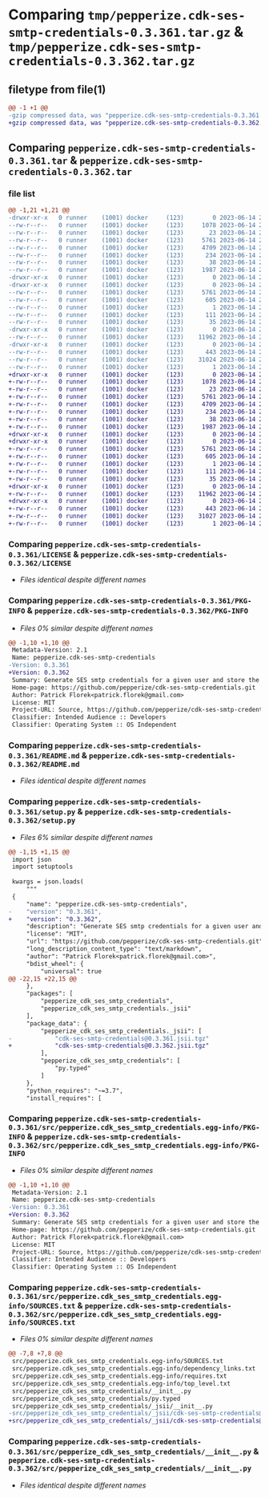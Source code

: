 # Comparing `tmp/pepperize.cdk-ses-smtp-credentials-0.3.361.tar.gz` & `tmp/pepperize.cdk-ses-smtp-credentials-0.3.362.tar.gz`

## filetype from file(1)

```diff
@@ -1 +1 @@
-gzip compressed data, was "pepperize.cdk-ses-smtp-credentials-0.3.361.tar", last modified: Wed Jun 14 23:08:50 2023, max compression
+gzip compressed data, was "pepperize.cdk-ses-smtp-credentials-0.3.362.tar", last modified: Wed Jun 14 23:15:22 2023, max compression
```

## Comparing `pepperize.cdk-ses-smtp-credentials-0.3.361.tar` & `pepperize.cdk-ses-smtp-credentials-0.3.362.tar`

### file list

```diff
@@ -1,21 +1,21 @@
-drwxr-xr-x   0 runner    (1001) docker     (123)        0 2023-06-14 23:08:50.137271 pepperize.cdk-ses-smtp-credentials-0.3.361/
--rw-r--r--   0 runner    (1001) docker     (123)     1078 2023-06-14 23:08:35.000000 pepperize.cdk-ses-smtp-credentials-0.3.361/LICENSE
--rw-r--r--   0 runner    (1001) docker     (123)       23 2023-06-14 23:08:35.000000 pepperize.cdk-ses-smtp-credentials-0.3.361/MANIFEST.in
--rw-r--r--   0 runner    (1001) docker     (123)     5761 2023-06-14 23:08:50.137271 pepperize.cdk-ses-smtp-credentials-0.3.361/PKG-INFO
--rw-r--r--   0 runner    (1001) docker     (123)     4709 2023-06-14 23:08:35.000000 pepperize.cdk-ses-smtp-credentials-0.3.361/README.md
--rw-r--r--   0 runner    (1001) docker     (123)      234 2023-06-14 23:08:35.000000 pepperize.cdk-ses-smtp-credentials-0.3.361/pyproject.toml
--rw-r--r--   0 runner    (1001) docker     (123)       38 2023-06-14 23:08:50.137271 pepperize.cdk-ses-smtp-credentials-0.3.361/setup.cfg
--rw-r--r--   0 runner    (1001) docker     (123)     1987 2023-06-14 23:08:35.000000 pepperize.cdk-ses-smtp-credentials-0.3.361/setup.py
-drwxr-xr-x   0 runner    (1001) docker     (123)        0 2023-06-14 23:08:50.133271 pepperize.cdk-ses-smtp-credentials-0.3.361/src/
-drwxr-xr-x   0 runner    (1001) docker     (123)        0 2023-06-14 23:08:50.137271 pepperize.cdk-ses-smtp-credentials-0.3.361/src/pepperize.cdk_ses_smtp_credentials.egg-info/
--rw-r--r--   0 runner    (1001) docker     (123)     5761 2023-06-14 23:08:50.000000 pepperize.cdk-ses-smtp-credentials-0.3.361/src/pepperize.cdk_ses_smtp_credentials.egg-info/PKG-INFO
--rw-r--r--   0 runner    (1001) docker     (123)      605 2023-06-14 23:08:50.000000 pepperize.cdk-ses-smtp-credentials-0.3.361/src/pepperize.cdk_ses_smtp_credentials.egg-info/SOURCES.txt
--rw-r--r--   0 runner    (1001) docker     (123)        1 2023-06-14 23:08:50.000000 pepperize.cdk-ses-smtp-credentials-0.3.361/src/pepperize.cdk_ses_smtp_credentials.egg-info/dependency_links.txt
--rw-r--r--   0 runner    (1001) docker     (123)      111 2023-06-14 23:08:50.000000 pepperize.cdk-ses-smtp-credentials-0.3.361/src/pepperize.cdk_ses_smtp_credentials.egg-info/requires.txt
--rw-r--r--   0 runner    (1001) docker     (123)       35 2023-06-14 23:08:50.000000 pepperize.cdk-ses-smtp-credentials-0.3.361/src/pepperize.cdk_ses_smtp_credentials.egg-info/top_level.txt
-drwxr-xr-x   0 runner    (1001) docker     (123)        0 2023-06-14 23:08:50.137271 pepperize.cdk-ses-smtp-credentials-0.3.361/src/pepperize_cdk_ses_smtp_credentials/
--rw-r--r--   0 runner    (1001) docker     (123)    11962 2023-06-14 23:08:35.000000 pepperize.cdk-ses-smtp-credentials-0.3.361/src/pepperize_cdk_ses_smtp_credentials/__init__.py
-drwxr-xr-x   0 runner    (1001) docker     (123)        0 2023-06-14 23:08:50.137271 pepperize.cdk-ses-smtp-credentials-0.3.361/src/pepperize_cdk_ses_smtp_credentials/_jsii/
--rw-r--r--   0 runner    (1001) docker     (123)      443 2023-06-14 23:08:35.000000 pepperize.cdk-ses-smtp-credentials-0.3.361/src/pepperize_cdk_ses_smtp_credentials/_jsii/__init__.py
--rw-r--r--   0 runner    (1001) docker     (123)    31024 2023-06-14 23:08:35.000000 pepperize.cdk-ses-smtp-credentials-0.3.361/src/pepperize_cdk_ses_smtp_credentials/_jsii/cdk-ses-smtp-credentials@0.3.361.jsii.tgz
--rw-r--r--   0 runner    (1001) docker     (123)        1 2023-06-14 23:08:35.000000 pepperize.cdk-ses-smtp-credentials-0.3.361/src/pepperize_cdk_ses_smtp_credentials/py.typed
+drwxr-xr-x   0 runner    (1001) docker     (123)        0 2023-06-14 23:15:22.826220 pepperize.cdk-ses-smtp-credentials-0.3.362/
+-rw-r--r--   0 runner    (1001) docker     (123)     1078 2023-06-14 23:15:10.000000 pepperize.cdk-ses-smtp-credentials-0.3.362/LICENSE
+-rw-r--r--   0 runner    (1001) docker     (123)       23 2023-06-14 23:15:10.000000 pepperize.cdk-ses-smtp-credentials-0.3.362/MANIFEST.in
+-rw-r--r--   0 runner    (1001) docker     (123)     5761 2023-06-14 23:15:22.826220 pepperize.cdk-ses-smtp-credentials-0.3.362/PKG-INFO
+-rw-r--r--   0 runner    (1001) docker     (123)     4709 2023-06-14 23:15:10.000000 pepperize.cdk-ses-smtp-credentials-0.3.362/README.md
+-rw-r--r--   0 runner    (1001) docker     (123)      234 2023-06-14 23:15:10.000000 pepperize.cdk-ses-smtp-credentials-0.3.362/pyproject.toml
+-rw-r--r--   0 runner    (1001) docker     (123)       38 2023-06-14 23:15:22.826220 pepperize.cdk-ses-smtp-credentials-0.3.362/setup.cfg
+-rw-r--r--   0 runner    (1001) docker     (123)     1987 2023-06-14 23:15:10.000000 pepperize.cdk-ses-smtp-credentials-0.3.362/setup.py
+drwxr-xr-x   0 runner    (1001) docker     (123)        0 2023-06-14 23:15:22.826220 pepperize.cdk-ses-smtp-credentials-0.3.362/src/
+drwxr-xr-x   0 runner    (1001) docker     (123)        0 2023-06-14 23:15:22.826220 pepperize.cdk-ses-smtp-credentials-0.3.362/src/pepperize.cdk_ses_smtp_credentials.egg-info/
+-rw-r--r--   0 runner    (1001) docker     (123)     5761 2023-06-14 23:15:22.000000 pepperize.cdk-ses-smtp-credentials-0.3.362/src/pepperize.cdk_ses_smtp_credentials.egg-info/PKG-INFO
+-rw-r--r--   0 runner    (1001) docker     (123)      605 2023-06-14 23:15:22.000000 pepperize.cdk-ses-smtp-credentials-0.3.362/src/pepperize.cdk_ses_smtp_credentials.egg-info/SOURCES.txt
+-rw-r--r--   0 runner    (1001) docker     (123)        1 2023-06-14 23:15:22.000000 pepperize.cdk-ses-smtp-credentials-0.3.362/src/pepperize.cdk_ses_smtp_credentials.egg-info/dependency_links.txt
+-rw-r--r--   0 runner    (1001) docker     (123)      111 2023-06-14 23:15:22.000000 pepperize.cdk-ses-smtp-credentials-0.3.362/src/pepperize.cdk_ses_smtp_credentials.egg-info/requires.txt
+-rw-r--r--   0 runner    (1001) docker     (123)       35 2023-06-14 23:15:22.000000 pepperize.cdk-ses-smtp-credentials-0.3.362/src/pepperize.cdk_ses_smtp_credentials.egg-info/top_level.txt
+drwxr-xr-x   0 runner    (1001) docker     (123)        0 2023-06-14 23:15:22.826220 pepperize.cdk-ses-smtp-credentials-0.3.362/src/pepperize_cdk_ses_smtp_credentials/
+-rw-r--r--   0 runner    (1001) docker     (123)    11962 2023-06-14 23:15:10.000000 pepperize.cdk-ses-smtp-credentials-0.3.362/src/pepperize_cdk_ses_smtp_credentials/__init__.py
+drwxr-xr-x   0 runner    (1001) docker     (123)        0 2023-06-14 23:15:22.826220 pepperize.cdk-ses-smtp-credentials-0.3.362/src/pepperize_cdk_ses_smtp_credentials/_jsii/
+-rw-r--r--   0 runner    (1001) docker     (123)      443 2023-06-14 23:15:10.000000 pepperize.cdk-ses-smtp-credentials-0.3.362/src/pepperize_cdk_ses_smtp_credentials/_jsii/__init__.py
+-rw-r--r--   0 runner    (1001) docker     (123)    31027 2023-06-14 23:15:10.000000 pepperize.cdk-ses-smtp-credentials-0.3.362/src/pepperize_cdk_ses_smtp_credentials/_jsii/cdk-ses-smtp-credentials@0.3.362.jsii.tgz
+-rw-r--r--   0 runner    (1001) docker     (123)        1 2023-06-14 23:15:10.000000 pepperize.cdk-ses-smtp-credentials-0.3.362/src/pepperize_cdk_ses_smtp_credentials/py.typed
```

### Comparing `pepperize.cdk-ses-smtp-credentials-0.3.361/LICENSE` & `pepperize.cdk-ses-smtp-credentials-0.3.362/LICENSE`

 * *Files identical despite different names*

### Comparing `pepperize.cdk-ses-smtp-credentials-0.3.361/PKG-INFO` & `pepperize.cdk-ses-smtp-credentials-0.3.362/PKG-INFO`

 * *Files 0% similar despite different names*

```diff
@@ -1,10 +1,10 @@
 Metadata-Version: 2.1
 Name: pepperize.cdk-ses-smtp-credentials
-Version: 0.3.361
+Version: 0.3.362
 Summary: Generate SES smtp credentials for a given user and store the credentials in a SecretsManager Secret.
 Home-page: https://github.com/pepperize/cdk-ses-smtp-credentials.git
 Author: Patrick Florek<patrick.florek@gmail.com>
 License: MIT
 Project-URL: Source, https://github.com/pepperize/cdk-ses-smtp-credentials.git
 Classifier: Intended Audience :: Developers
 Classifier: Operating System :: OS Independent
```

### Comparing `pepperize.cdk-ses-smtp-credentials-0.3.361/README.md` & `pepperize.cdk-ses-smtp-credentials-0.3.362/README.md`

 * *Files identical despite different names*

### Comparing `pepperize.cdk-ses-smtp-credentials-0.3.361/setup.py` & `pepperize.cdk-ses-smtp-credentials-0.3.362/setup.py`

 * *Files 6% similar despite different names*

```diff
@@ -1,15 +1,15 @@
 import json
 import setuptools
 
 kwargs = json.loads(
     """
 {
     "name": "pepperize.cdk-ses-smtp-credentials",
-    "version": "0.3.361",
+    "version": "0.3.362",
     "description": "Generate SES smtp credentials for a given user and store the credentials in a SecretsManager Secret.",
     "license": "MIT",
     "url": "https://github.com/pepperize/cdk-ses-smtp-credentials.git",
     "long_description_content_type": "text/markdown",
     "author": "Patrick Florek<patrick.florek@gmail.com>",
     "bdist_wheel": {
         "universal": true
@@ -22,15 +22,15 @@
     },
     "packages": [
         "pepperize_cdk_ses_smtp_credentials",
         "pepperize_cdk_ses_smtp_credentials._jsii"
     ],
     "package_data": {
         "pepperize_cdk_ses_smtp_credentials._jsii": [
-            "cdk-ses-smtp-credentials@0.3.361.jsii.tgz"
+            "cdk-ses-smtp-credentials@0.3.362.jsii.tgz"
         ],
         "pepperize_cdk_ses_smtp_credentials": [
             "py.typed"
         ]
     },
     "python_requires": "~=3.7",
     "install_requires": [
```

### Comparing `pepperize.cdk-ses-smtp-credentials-0.3.361/src/pepperize.cdk_ses_smtp_credentials.egg-info/PKG-INFO` & `pepperize.cdk-ses-smtp-credentials-0.3.362/src/pepperize.cdk_ses_smtp_credentials.egg-info/PKG-INFO`

 * *Files 0% similar despite different names*

```diff
@@ -1,10 +1,10 @@
 Metadata-Version: 2.1
 Name: pepperize.cdk-ses-smtp-credentials
-Version: 0.3.361
+Version: 0.3.362
 Summary: Generate SES smtp credentials for a given user and store the credentials in a SecretsManager Secret.
 Home-page: https://github.com/pepperize/cdk-ses-smtp-credentials.git
 Author: Patrick Florek<patrick.florek@gmail.com>
 License: MIT
 Project-URL: Source, https://github.com/pepperize/cdk-ses-smtp-credentials.git
 Classifier: Intended Audience :: Developers
 Classifier: Operating System :: OS Independent
```

### Comparing `pepperize.cdk-ses-smtp-credentials-0.3.361/src/pepperize.cdk_ses_smtp_credentials.egg-info/SOURCES.txt` & `pepperize.cdk-ses-smtp-credentials-0.3.362/src/pepperize.cdk_ses_smtp_credentials.egg-info/SOURCES.txt`

 * *Files 0% similar despite different names*

```diff
@@ -7,8 +7,8 @@
 src/pepperize.cdk_ses_smtp_credentials.egg-info/SOURCES.txt
 src/pepperize.cdk_ses_smtp_credentials.egg-info/dependency_links.txt
 src/pepperize.cdk_ses_smtp_credentials.egg-info/requires.txt
 src/pepperize.cdk_ses_smtp_credentials.egg-info/top_level.txt
 src/pepperize_cdk_ses_smtp_credentials/__init__.py
 src/pepperize_cdk_ses_smtp_credentials/py.typed
 src/pepperize_cdk_ses_smtp_credentials/_jsii/__init__.py
-src/pepperize_cdk_ses_smtp_credentials/_jsii/cdk-ses-smtp-credentials@0.3.361.jsii.tgz
+src/pepperize_cdk_ses_smtp_credentials/_jsii/cdk-ses-smtp-credentials@0.3.362.jsii.tgz
```

### Comparing `pepperize.cdk-ses-smtp-credentials-0.3.361/src/pepperize_cdk_ses_smtp_credentials/__init__.py` & `pepperize.cdk-ses-smtp-credentials-0.3.362/src/pepperize_cdk_ses_smtp_credentials/__init__.py`

 * *Files identical despite different names*

